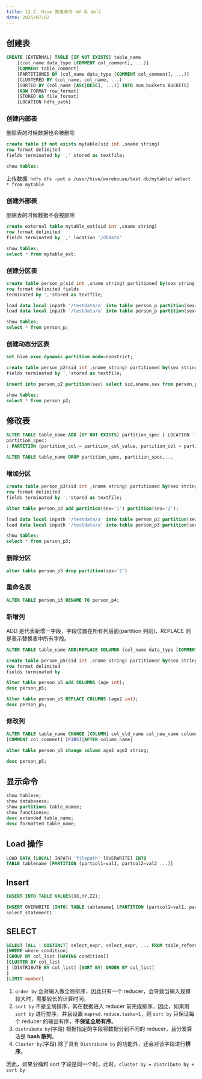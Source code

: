 ```yaml
---
title: 12.2. Hive 常用命令 dd 与 dmll
date: 2025/07/02
---
```


## 创建表
```sql
CREATE [EXTERNAL] TABLE [IF NOT EXISTS] table_name
    [(col_name data_type [COMMENT col_comment], ...)]
    [COMMENT table_comment]
    [PARTITIONED BY (col_name data_type [COMMENT col_comment], ...)]
    [CLUSTERED BY (col_name, col_name, ...)
    [SORTED BY (col_name [ASC|DESC], ...)] INTO num_buckets BUCKETS]
    [ROW FORMAT row_format]
    [STORED AS file_format]
    [LOCATION hdfs_path]
```

### 创建内部表
删除表的时候数据也会被删除

```sql
create table if not exists mytable(sid int ,sname string) 
row format delimited
fields terminated by ',' stored as textfile;

show tables;
```

上传数据: `hdfs dfs -put a /user/hive/warehouse/test.db/mytable/`
`select * from mytable`

### 创建外部表
删除表的时候数据不会被删除

```sql
create external table mytable_ext(sid int ,sname string)
row format delimited
fields terminated by ',' location '/dbdata'

show tables;
select * from mytable_ext;
```

### 创建分区表
```sql
create table person_p(sid int ,sname string) partitioned by(sex string) 
row format delimited fields
terminated by ','stored as textfile;

load data local inpath '/testdata/a' into table person_p partition(sex='nan');
load data local inpath '/testdata/a' into table person_p partition(sex='nv');

show tables;
select * from person_p;
```

### 创建动态分区表
```sql
set hive.exec.dynamic.partition.mode=nonstrict;

create table person_p2(sid int ,sname string) partitioned by(sex string) row format delimited
fields terminated by ','stored as textfile;

insert into person_p2 partition(sex) select sid,sname,sex from person_p;

show tables;
select * from person_p2;
```

## 修改表
```sql
ALTER TABLE table_name ADD [IF NOT EXISTS] partition_spec [ LOCATION 'location1' ] partition_spec [ LOCATION 'location2' ] ...
partition_spec:
: PARTITION (partition_col = partition_col_value, partition_col = partiton_col_value, ...)

ALTER TABLE table_name DROP partition_spec, partition_spec,...
```

### 增加分区
```sql
create table person_p3(sid int ,sname string) partitioned by(sex string) 
row format delimited
fields terminated by ','stored as textfile;

alter table person_p3 add partition(sex='1') partition(sex='2');

load data local inpath '/testdata/a' into table person_p3 partition(sex='1');
load data local inpath '/testdata/a' into table person_p3 partition(sex='2');

show tables;
select * from person_p3;
```

### 删除分区
```sql
alter table person_p3 drop partition(sex='2')
```

###  重命名表
```sql
ALTER TABLE person_p3 RENAME TO person_p4;
```

### 新增列
ADD 是代表新增一字段，字段位置在所有列后面(partition 列前)，REPLACE 则是表示替换表中所有字段。
```sql
ALTER TABLE table_name ADD|REPLACE COLUMNS (col_name data_type [COMMENT col_comment], ...
```

```sql
create table person_p5(sid int ,sname string) partitioned by(sex string) 
row format delimited
fields terminated by 

Alter table person_p5 add COLUMNS (age int);
desc person_p5;

Alter table person_p5 REPLACE COLUMNS (age2 int);
desc person_p5;
```

### 修改列
```sql
ALTER TABLE table_name CHANGE [COLUMN] col_old_name col_new_name column_type
[COMMENT col_comment] [FIRST|AFTER column_name]
```

```sql
alter table person_p5 change column age2 age2 string;

desc person_p5;
```

## 显示命令
```sql
show tablese;
show databasese;
show partitions table_namee;
show functionse;
desc extended table_name;
desc formatted table_name;
```

## Load 操作
```sql
LOAD DATA [LOCAL] INPATH 'filepath' [OVERWRITE] INTO
TABLE tablename [PARTITION (partcol1=val1, partcol2=val2 ...)]
```

## Insert
```sql
INSERT INTO TABLE VALUES(XX,YY,ZZ);

INSERT OVERWRITE [INTO] TABLE tablename1 [PARTITION (partcol1=val1, partcol2=val2 ...)]
select_statement1 
```

## SELECT
```sql
SELECT [ALL | DISTINCT] select_expr, select_expr, ... FROM table_reference
[WHERE where_condition]
[GROUP BY col_list [HAVING condition]]
[CLUSTER BY col_list
| [DISTRIBUTE BY col_list] [SORT BY| ORDER BY col_list]
]
[LIMIT number]
```

1. `order by` 会对输入做全局排序，因此只有一个 reducer，会导致当输入规模较大时，需要较长的计算时间。
2. `sort by` 不是全局排序，其在数据进入 reducer 前完成排序。因此，如果用 `sort by` 进行排序，并且设置 `mapred.reduce.tasks>1`，则 `sort by` 只保证每个 reducer 的输出有序，**不保证全局有序**。
3. `distribute by`(字段) 根据指定的字段将数据分到不同的 reducer，且分发算法是 **hash 散列**。
4. `Cluster by`(字段) 除了具有 `Distribute by` 的功能外，还会对该字段进行**排序**。

因此，如果分桶和 sort 字段是同一个时，此时，`cluster by = distribute by + sort by`
